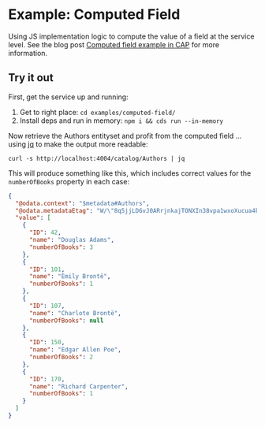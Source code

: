 # Example: Computed Field

Using JS implementation logic to compute the value of a field at the service level. See the blog post [Computed field example in CAP](https://blogs.sap.com/2019/08/21/computed-field-example-in-cap/) for more information.

## Try it out

First, get the service up and running:

1. Get to right place: `cd examples/computed-field/`
1. Install deps and run in memory: `npm i && cds run --in-memory`

Now retrieve the Authors entityset and profit from the computed field ... using [jq](https://stedolan.github.io/jq/) to make the output more readable:

```shell
curl -s http://localhost:4004/catalog/Authors | jq
```

This will produce something like this, which includes correct values for the `numberOfBooks` property in each case:

```json
{
  "@odata.context": "$metadata#Authors",
  "@odata.metadataEtag": "W/\"8q5jjLD6vJ0ARrjnkajTONXIn38vpa1wxoXucua4kzU=\"",
  "value": [
    {
      "ID": 42,
      "name": "Douglas Adams",
      "numberOfBooks": 3
    },
    {
      "ID": 101,
      "name": "Emily Brontë",
      "numberOfBooks": 1
    },
    {
      "ID": 107,
      "name": "Charlote Brontë",
      "numberOfBooks": null
    },
    {
      "ID": 150,
      "name": "Edgar Allen Poe",
      "numberOfBooks": 2
    },
    {
      "ID": 170,
      "name": "Richard Carpenter",
      "numberOfBooks": 1
    }
  ]
}
```
